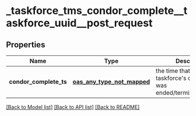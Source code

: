 # _taskforce_tms_condor_complete__taskforce_uuid__post_request
## Properties

| Name | Type | Description | Notes |
|------------ | ------------- | ------------- | -------------|
| **condor\_complete\_ts** | [**oas_any_type_not_mapped**](.md) | the time that the taskforce&#39;s condor cluster was ended/terminated/aborted | [default to null] |

[[Back to Model list]](../README.md#documentation-for-models) [[Back to API list]](../README.md#documentation-for-api-endpoints) [[Back to README]](../README.md)

